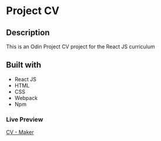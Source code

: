 # Project CV
## Description
This is an Odin Project CV project for the React JS curriculum
## Built with
- React JS
- HTML
- CSS
- Webpack
- Npm
### Live Preview
[CV - Maker](https://malopro.github.io/project-cv/)
